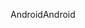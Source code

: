 <span data-ttu-id="b6f78-101">Android</span><span class="sxs-lookup"><span data-stu-id="b6f78-101">Android</span></span>